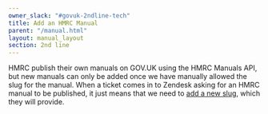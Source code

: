 ```yaml
---
owner_slack: "#govuk-2ndline-tech"
title: Add an HMRC Manual
parent: "/manual.html"
layout: manual_layout
section: 2nd line
---
```


HMRC publish their own manuals on GOV.UK using the HMRC Manuals API, but new manuals can only be added once we have manually allowed the slug for the manual. When a ticket comes in to Zendesk asking for an HMRC manual to be published, it just means that we need to [add a new slug], which they will provide.

[add a new slug]: https://github.com/alphagov/hmrc-manuals-api#adding-a-new-slug
